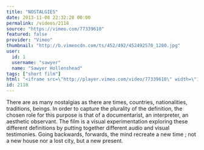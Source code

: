 ```yaml
---
title: "NOSTALGIES"
date: 2013-11-08 22:32:28 00:00
permalink: /videos/2118
source: "https://vimeo.com/77339610"
featured: false
provider: "Vimeo"
thumbnail: "http://b.vimeocdn.com/ts/452/492/452492570_1280.jpg"
user:
  id: 1
  username: "sawyer"
  name: "Sawyer Hollenshead"
tags: ["short film"]
html: "<iframe src=\"http://player.vimeo.com/video/77339610\" width=\"1280\" height=\"720\" frameborder=\"0\" title=\"NOSTALGIES\" webkitallowfullscreen mozallowfullscreen allowfullscreen></iframe>"
id: 2118
---
```


There are as many nostalgias as there are times, countries, nationalities, traditions, beings. In order to capture the plurality of the definition, the chosen role for this purpose is that of a documentarist, an interpreter, an aesthetic observant. The film is a visual experimentation exploring these different definitions by putting together different audio and visual testimonies. Going backwards, forwards, the mind recreate a new time ; not a new house nor a lost city, but a new present.